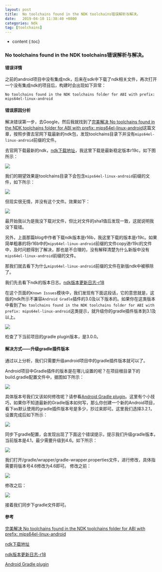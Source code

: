 ```yaml
---
layout: post
title:  No toolchains found in the NDK toolchains错误解析与解决。
date:   2019-04-10 11:38:40 +0800
categories: Ndk
tag: [toolchains]
---
```


* content
{:toc}


### No toolchains found in the NDK toolchains错误解析与解决。

#### 错误详情

之前的android项目中没有集成ndk，后来在sdk中下载了ndk相关文件，再次打开一个没有集成ndk的项目后，构建时会出现如下异常：

```
No toolchains found in the NDK toolchains folder for ABI with prefix: mips64el-linux-android
```

#### 错误原因分析


解决错误第一步，去Google，然后我就找到了[完美解决 No toolchains found in the NDK toolchains folder for ABI with prefix: mips64el-linux-android](https://blog.csdn.net/qq_24118527/article/details/82867864)这篇文章，按照步骤去官网下载最新的ndk包，发现toolchains目录下并没有`mips64el-linux-android`前缀的文件。

去官网下载最新的ndk，[ndk下载地址](https://developer.android.com/ndk/downloads/?hl=zh-cn)，我这里下载是最新稳定版本r19c，如下图所示：

![](https://tinytongtong-1255688482.cos.ap-beijing.myqcloud.com/WX20190410-104739%402x.png)

我们的期望效果是toolchains目录下会包含`mips64el-linux-android`前缀的文件，如下所示：

![](https://tinytongtong-1255688482.cos.ap-beijing.myqcloud.com/WX20190410-104944%402x.png)

但现实很无情，并没有这个文件。效果如下：

![](https://tinytongtong-1255688482.cos.ap-beijing.myqcloud.com/WX20190410-104835%402x.png)

最开始我以为是我没下载对文件，但比对文件的sha1值后发现一致，这就说明我没下载错。

另外，上面那篇blog中作者下载ndk版本是r16b，我这里下载的版本是r19c。如果简单粗暴的将r16b中的`mips64el-linux-android`前缀的文件copy进r19c的文件中，及时问题得到了解决，那也是不合理的，没有解释清楚为什么新版中没有`mips64el-linux-android`前缀的文件。

那我们就去看下为什么`mips64el-linux-android`前缀的文件在新版ndk中被移除了。

我们先去看下ndk的版本日志。[ndk版本更新日志-r18](https://github.com/android-ndk/ndk/wiki/Changelog-r18)

在这个页面的`Known Issues`模块中，我们发现有下面这段话，它的意思就是，这版的ndk所示不兼容`Android Gradle`插件的3.0及以下版本的。如果你在这类版本中看到了`No toolchains found in the NDK toolchains folder for ABI with prefix: mips64el-linux-android`这类提示，就升级你的gradle插件版本到3.1及以上。

![](https://tinytongtong-1255688482.cos.ap-beijing.myqcloud.com/WX20190410-105726%402x.png)

检查了下当前项目的gradle plugin版本，是3.0.0。

#### 解决方式——升级gradle插件版本

通过以上分析，我们只需要升级android项目中的gradle插件版本就可以了。

Android项目中Gradle插件的版本是在哪儿设置的呢？在项目根目录下的build.gradle配置文件中，据图如下所示：

![](https://tinytongtong-1255688482.cos.ap-beijing.myqcloud.com/WX20190410-111647%402x.png)

具体版本号我们又该如何修改呢？请参看[Android Gradle plugin](https://developer.android.com/studio/releases/gradle-plugin)。这里有个小技巧，如果你不知道最新的Gradle版本如何写，那么你创建一个新的Android项目，看下as默认使用的gradle插件版本号是多少，抄过来即可。这里我们选择3.2.1，设置完成后如下所示：

![](https://tinytongtong-1255688482.cos.ap-beijing.myqcloud.com/WX20190410-111904%402x.png)

同步下gradle配置，会发现出现了下面这个错误提示，提示我们升级gradle版本，当前版本是4.1，最少需要升级到4.6。如下所示：

![](https://tinytongtong-1255688482.cos.ap-beijing.myqcloud.com/WX20190410-111919%402x.png)

我们打开/gradle/wrapper/gradle-wrapper.properties文件，进行修改，具体指需要将版本号4.6修改为4.6即可。
修改之前：

![](https://tinytongtong-1255688482.cos.ap-beijing.myqcloud.com/WX20190410-112157%402x.png)

修改之后：

![](https://tinytongtong-1255688482.cos.ap-beijing.myqcloud.com/WX20190410-112340%402x.png)

接着我们同步下gradle文件即可。

#### 参考

[完美解决 No toolchains found in the NDK toolchains folder for ABI with prefix: mips64el-linux-android](https://blog.csdn.net/qq_24118527/article/details/82867864)


[ndk下载地址](https://developer.android.com/ndk/downloads/?hl=zh-cn)

[ndk版本更新日志-r18](https://github.com/android-ndk/ndk/wiki/Changelog-r18)

[Android Gradle plugin](https://developer.android.com/studio/releases/gradle-plugin)



